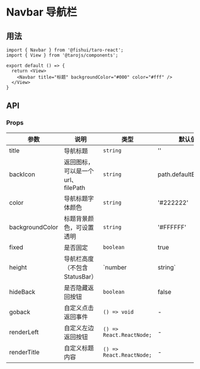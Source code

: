 # Navbar 导航栏


## 用法


```tsx
import { Navbar } from '@fishui/taro-react';
import { View } from '@tarojs/components';

export default () => {
  return <View>
    <Navbar title="标题" backgroundColor="#000" color="#fff" />
  </View>
}
```


## API


### Props

| 参数                   | 说明                                                        | 类型           | 默认值      |
| ---------------------- | ----------------------------------------------------------- | -------------- | ----------- |
| title | 导航标题   | `string`       |    ''  |
| backIcon | 返回图标，可以是一个 url、filePath | `string`        |  path.defaultBackIcon    |
| color  | 导航标题字体颜色 | `string`        | '#222222' |
| backgroundColor |  标题背景颜色，可设置透明 |  `string`  |  '#FFFFFF'  |
| fixed | 是否固定 |  `boolean`  |  true    |
| height | 导航栏高度（不包含StatusBar） |  `number|string`  |  44      |
| hideBack | 是否隐藏返回按钮 |  `boolean`  |  false    |
| goback | 自定义点击返回事件 |  `() => void`  |  -   |
| renderLeft | 自定义左边返回按钮       |  `() => React.ReactNode;`  |  -   |
| renderTitle | 自定义标题内容   |  `() => React.ReactNode;`  |  -   |
